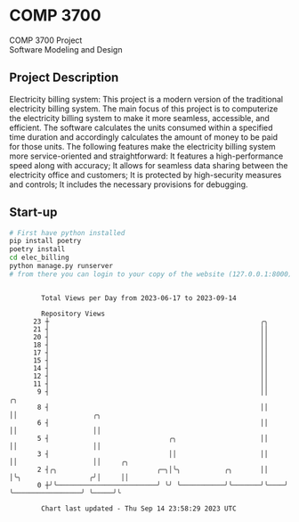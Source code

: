 # COMP 3700
COMP 3700 Project  
Software Modeling and Design
## Project Description
Electricity billing system: This project is a modern version of the traditional electricity billing system. The main focus of this project is to computerize the electricity billing system to make it more seamless, accessible, and efficient. The software calculates the units consumed within a specified time duration and accordingly calculates the amount of money to be paid for those units. The following features make the electricity billing system more service-oriented and straightforward: It features a high-performance speed along with accuracy; It allows for seamless data sharing between the electricity office and customers; It is protected by high-security measures and controls; It includes the necessary provisions for debugging.

## Start-up
```bash
# First have python installed
pip install poetry
poetry install
cd elec_billing
python manage.py runserver
# from there you can login to your copy of the website (127.0.0.1:8000), default creds are admin/admin
```

```

        Total Views per Day from 2023-06-17 to 2023-09-14

        Repository Views
      23 ┼                                                     ╭╮
      21 ┤                                                     ││
      20 ┤                                                     ││
      18 ┤                                                     ││
      17 ┤                                                     ││
      15 ┤                                                     ││
      14 ┤                                                     ││
      12 ┤                                                     ││
      11 ┤                                                     ││
       9 ┤                                                     ││    ╭╮
       8 ┤                                                     ││    ││                   ╭╮
       6 ┤                                                     ││    ││                   ││
       5 ┤                              ╭╮                     ││    ││                   ││
       3 ┤                              ││                     ││    ││                   ││     ╭╮
       2 ┤╭╮                         ╭─╮│╰╮           ╭╮       ││    │╰╮                 ╭╯│     ││
       0 ┼╯╰─────────────────────────╯ ╰╯ ╰───────────╯╰───────╯╰────╯ ╰─────────────────╯ ╰─────╯╰

        Chart last updated - Thu Sep 14 23:58:29 2023 UTC
        
```
